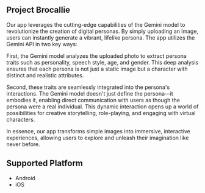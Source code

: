 ## Project Brocallie
Our app leverages the cutting-edge capabilities of the Gemini model to revolutionize the creation of digital personas. By simply uploading an image, users can instantly generate a vibrant, lifelike persona. The app utilizes the Gemini API in two key ways:

First, the Gemini model analyzes the uploaded photo to extract persona traits such as personality, speech style, age, and gender. This deep analysis ensures that each persona is not just a static image but a character with distinct and realistic attributes.

Second, these traits are seamlessly integrated into the persona's interactions. The Gemini model doesn't just define the persona—it embodies it, enabling direct communication with users as though the persona were a real individual. This dynamic interaction opens up a world of possibilities for creative storytelling, role-playing, and engaging with virtual characters.

In essence, our app transforms simple images into immersive, interactive experiences, allowing users to explore and unleash their imagination like never before.

## Supported Platform
* Android
* iOS
